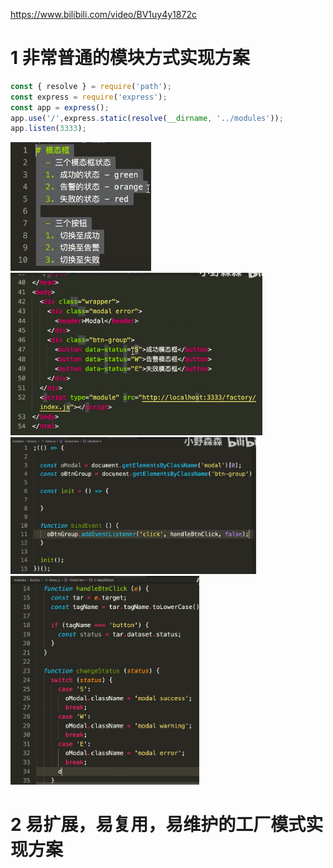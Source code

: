 https://www.bilibili.com/video/BV1uy4y1872c

# 1 非常普通的模块方式实现方案

```js
const { resolve } = require('path');
const express = require('express');
const app = express();
app.use('/',express.static(resolve(__dirname, '../modules'));
app.listen(3333);
```

<img src="01 工厂模式.assets/捕获.PNG" title="" alt="" width="336" style="zoom:67%;" >

<img src="01 工厂模式.assets/截屏2021-02-25 下午11.30.53.png" title="" alt="截屏2021-02-25 下午11.30.53" width="602" style="zoom:67%;" >

<img src="01 工厂模式.assets/2.PNG" title="" alt="截屏2021-02-25 下午11.30.53" width="586" style="zoom:67%;" >

<img title="" src="01 工厂模式.assets/3.PNG" alt="截屏2021-02-25 下午11.30.53" width="450" style="zoom:67%;" >

# 2 易扩展，易复用，易维护的工厂模式实现方案



